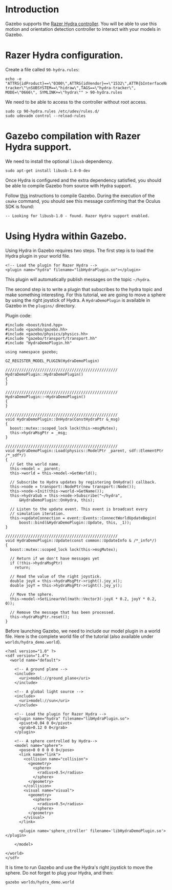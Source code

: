# Introduction

Gazebo supports the [Razer Hydra
controller](http://en.wikipedia.org/wiki/Razer_Hydra). You will be able to
use this motion and orientation detection controller to interact with your
models in Gazebo.

# Razer Hydra configuration.

Create a file called `90-hydra.rules`:

~~~
echo -e "ATTRS{idProduct}==\"0300\",ATTRS{idVendor}==\"1532\",ATTR{bInterfaceNumber}==\"00\",TAG=\"hydra-tracker\"\nSUBSYSTEM==\"hidraw\",TAGS==\"hydra-tracker\", MODE=\"0666\", SYMLINK+=\"hydra\"" > 90-hydra.rules
~~~

We need to be able to access to the controller without root access.

~~~
sudo cp 90-hydra.rules /etc/udev/rules.d/
sudo udevadm control --reload-rules
~~~

# Gazebo compilation with Razer Hydra support.

We need to install the optional `libusb` dependency.

~~~
sudo apt-get install libusb-1.0-0-dev
~~~

Once Hydra is configured and the extra dependency satisfied, you should be able to compile Gazebo from source with Hydra support.

Follow [this](http://gazebosim.org/install) instructions to compile Gazebo. During the execution of the `cmake` command, you should see this message confirming that the Oculus SDK is found:

~~~
-- Looking for libusb-1.0 - found. Razer Hydra support enabled.
~~~

# Using Hydra within Gazebo.

Using Hydra in Gazebo requires two steps. The first step is to load the Hydra plugin in your world file.

~~~
<!-- Load the plugin for Razer Hydra -->
<plugin name="hydra" filename="libHydraPlugin.so"></plugin>
~~~

This plugin will automatically publish messages on the topic `~/hydra`.

The second step is to write a plugin that subscribes to the hydra topic and make something interesting. For this
tutorial, we are going to move a sphere by using the right joystick of Hydra. A `HydraDemoPlugin` is available in Gazebo in the `plugins/` directory.

Plugin code:

~~~
#include <boost/bind.hpp>
#include <gazebo/gazebo.hh>
#include <gazebo/physics/physics.hh>
#include "gazebo/transport/transport.hh"
#include "HydraDemoPlugin.hh"

using namespace gazebo;

GZ_REGISTER_MODEL_PLUGIN(HydraDemoPlugin)

/////////////////////////////////////////////////
HydraDemoPlugin::HydraDemoPlugin()
{
}

/////////////////////////////////////////////////
HydraDemoPlugin::~HydraDemoPlugin()
{
}

/////////////////////////////////////////////////
void HydraDemoPlugin::OnHydra(ConstHydraPtr &_msg)
{
  boost::mutex::scoped_lock lock(this->msgMutex);
  this->hydraMsgPtr = _msg;
}

/////////////////////////////////////////////////
void HydraDemoPlugin::Load(physics::ModelPtr _parent, sdf::ElementPtr /*_sdf*/)
{
  // Get the world name.
  this->model = _parent;
  this->world = this->model->GetWorld();

  // Subscribe to Hydra updates by registering OnHydra() callback.
  this->node = transport::NodePtr(new transport::Node());
  this->node->Init(this->world->GetName());
  this->hydraSub = this->node->Subscribe("~/hydra",
      &HydraDemoPlugin::OnHydra, this);

  // Listen to the update event. This event is broadcast every
  // simulation iteration.
  this->updateConnection = event::Events::ConnectWorldUpdateBegin(
      boost::bind(&HydraDemoPlugin::Update, this, _1));
}

/////////////////////////////////////////////////
void HydraDemoPlugin::Update(const common::UpdateInfo & /*_info*/)
{
  boost::mutex::scoped_lock lock(this->msgMutex);

  // Return if we don't have messages yet
  if (!this->hydraMsgPtr)
    return;

  // Read the value of the right joystick.
  double joyX = this->hydraMsgPtr->right().joy_x();
  double joyY = this->hydraMsgPtr->right().joy_y();

  // Move the sphere.
  this->model->SetLinearVel(math::Vector3(-joyX * 0.2, joyY * 0.2, 0));

  // Remove the message that has been processed.
  this->hydraMsgPtr.reset();
}
~~~

Before launching Gazebo, we need to include our model plugin in a world file.
Here is the complete world file of the tutorial (also available under
`worlds/hydra_demo.world`).

~~~
<?xml version="1.0" ?>
<sdf version="1.4">
  <world name="default">

    <!-- A ground plane -->
    <include>
      <uri>model://ground_plane</uri>
    </include>

    <!-- A global light source -->
    <include>
      <uri>model://sun</uri>
    </include>

    <!-- Load the plugin for Razer Hydra -->
    <plugin name="hydra" filename="libHydraPlugin.so">
      <pivot>0.04 0 0</pivot>
      <grab>0.12 0 0</grab>
    </plugin>

    <!-- A sphere controlled by Hydra-->
    <model name="sphere">
      <pose>0 0 0 0 0 0</pose>
      <link name="link">
        <collision name="collision">
          <geometry>
            <sphere>
              <radius>0.5</radius>
            </sphere>
          </geometry>
        </collision>
        <visual name="visual">
          <geometry>
            <sphere>
              <radius>0.5</radius>
            </sphere>
          </geometry>
        </visual>
      </link>

      <plugin name='sphere_ctroller' filename='libHydraDemoPlugin.so'></plugin>

    </model>

</world>
</sdf>
~~~

It is time to run Gazebo and use the Hydra's right joystick to move the sphere.
Do not forget to plug your Hydra, and then:

~~~
gazebo worlds/hydra_demo.world
~~~
